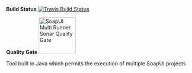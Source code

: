 **Build Status** [![Travis Build Status](https://travis-ci.org/paissad/soapui-multi-testrunner.svg?branch=master)](https://travis-ci.org/paissad/soapui-multi-testrunner)

**Quality Gate** <a href="https://sonarqube.com/dashboard/index/net.paissad.tools:soapui-multi-testrunner"><img alt="SoapUI Multi Runner Sonar Quality Gate" src="https://www.sonarqube.org/assets/logo-31ad3115b1b4b120f3d1efd63e6b13ac9f1f89437f0cf6881cc4d8b5603a52b4.svg" width="100px"></a>

Tool built in Java which permits the execution of multiple SoapUI projects
